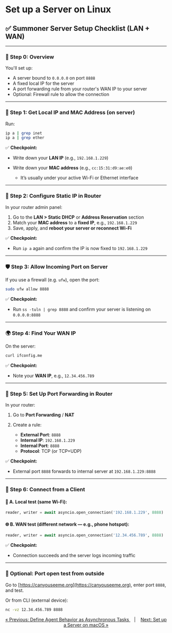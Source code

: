 # Set up a Server on Linux

## ✅ Summoner Server Setup Checklist (LAN + WAN)

---

### 🧭 Step 0: Overview

You'll set up:

* A server bound to `0.0.0.0` on port `8888`
* A fixed local IP for the server
* A port forwarding rule from your router's WAN IP to your server
* Optional: Firewall rule to allow the connection

---

### 🧩 Step 1: Get Local IP and MAC Address (on server)

Run:

```bash
ip a | grep inet
ip a | grep ether
```

✅ **Checkpoint:**

* Write down your **LAN IP** (e.g., `192.168.1.229`)
* Write down your **MAC address** (e.g., `cc:15:31:d9:ae:e0`)

  * It’s usually under your active Wi-Fi or Ethernet interface

---

### 📡 Step 2: Configure Static IP in Router

In your router admin panel:

1. Go to the **LAN > Static DHCP** or **Address Reservation** section
2. Match your **MAC address** to a **fixed IP**, e.g., `192.168.1.229`
3. Save, apply, and **reboot your server or reconnect Wi-Fi**

✅ **Checkpoint:**

* Run `ip a` again and confirm the IP is now fixed to `192.168.1.229`

---

### 🛡️ Step 3: Allow Incoming Port on Server

If you use a firewall (e.g. `ufw`), open the port:

```bash
sudo ufw allow 8888
```

✅ **Checkpoint:**

* Run `ss -tuln | grep 8888` and confirm your server is listening on `0.0.0.0:8888`

---

### 🌍 Step 4: Find Your WAN IP

On the server:

```bash
curl ifconfig.me
```

✅ **Checkpoint:**

* Note your **WAN IP**, e.g., `12.34.456.789`

---

### 🔁 Step 5: Set Up Port Forwarding in Router

In your router:

1. Go to **Port Forwarding** / **NAT**
2. Create a rule:

   * **External Port**: `8888`
   * **Internal IP**: `192.168.1.229`
   * **Internal Port**: `8888`
   * **Protocol**: TCP (or TCP+UDP)

✅ **Checkpoint:**

* External port `8888` forwards to internal server at `192.168.1.229:8888`

---

### 📶 Step 6: Connect from a Client

#### 🧪 A. Local test (same Wi-Fi):

```python
reader, writer = await asyncio.open_connection('192.168.1.229', 8888)
```

#### 🌐 B. WAN test (different network — e.g., phone hotspot):

```python
reader, writer = await asyncio.open_connection('12.34.456.789', 8888)
```

✅ **Checkpoint:**

* Connection succeeds and the server logs incoming traffic

---

### 🧪 Optional: Port open test from outside

Go to [https://canyouseeme.org](https://canyouseeme.org), enter port `8888`, and test.

Or from CLI (external device):

```bash
nc -vz 12.34.456.789 8888
```



<p align="center">
<a href="../client/async_task.md">&laquo; Previous: Define Agent Behavior as Asynchronous Tasks
 </a> &nbsp;&nbsp;&nbsp;|&nbsp;&nbsp;&nbsp; <a href="setup_macos.md">Next: Set up a Server on macOS &raquo;</a>
</p>